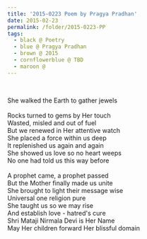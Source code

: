 ```yaml
---
title: '2015-0223 Poem by Pragya Pradhan'
date: 2015-02-23
permalink: /folder/2015-0223-PP
tags:
  - black @ Poetry
  - blue @ Pragya Pradhan
  - brown @ 2015
  - cornflowerblue @ TBD
  - maroon @ 
---
```


<br>

<p>
She walked the Earth to gather jewels<br>
<br>
Rocks turned to gems by Her touch<br>
Wasted, misled and out of fuel<br>
But we renewed in Her attentive watch<br>
She placed a force within us deep<br>
It replenished us again and again<br>
She showed us love so no heart weeps<br>
No one had told us this way before<br>
<br>
A prophet came, a prophet passed<br>
But the Mother finally made us unite<br>
She brought to light their message wise<br>
Universal one religion pure<br>
She taught us so we may rise<br>
And establish love - hatred's cure<br>
Shri Mataji Nirmala Devi is Her Name<br>
May Her children forward Her blissful domain<br>
</p>